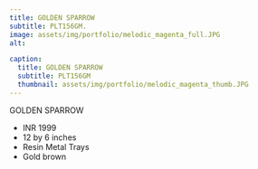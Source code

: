 ```yaml
---
title: GOLDEN SPARROW
subtitle: PLT156GM.
image: assets/img/portfolio/melodic_magenta_full.JPG
alt: 

caption:
  title: GOLDEN SPARROW
  subtitle: PLT156GM
  thumbnail: assets/img/portfolio/melodic_magenta_thumb.JPG
---
```

GOLDEN SPARROW

- INR 1999
- 12 by 6 inches
- Resin Metal Trays
- Gold brown